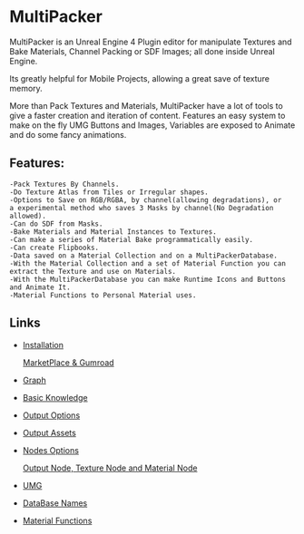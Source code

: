 # MultiPacker
MultiPacker is an Unreal Engine 4 Plugin editor for manipulate Textures and Bake Materials, Channel Packing or SDF Images; all done inside Unreal Engine. 

Its greatly helpful for Mobile Projects, allowing a great save of texture memory. 

More than Pack Textures and Materials, MultiPacker have a lot of tools to give a faster creation and iteration of content. Features an easy system to make on the fly UMG Buttons and Images, Variables are exposed to Animate and do some fancy animations.
## Features:

```
-Pack Textures By Channels.
-Do Texture Atlas from Tiles or Irregular shapes.
-Options to Save on RGB/RGBA, by channel(allowing degradations), or
a experimental method who saves 3 Masks by channel(No Degradation
allowed).
-Can do SDF from Masks.
-Bake Materials and Material Instances to Textures.
-Can make a series of Material Bake programmatically easily.
-Can create Flipbooks.
-Data saved on a Material Collection and on a MultiPackerDatabase.
-With the Material Collection and a set of Material Function you can
extract the Texture and use on Materials.
-With the MultiPackerDatabase you can make Runtime Icons and Buttons
and Animate It.
-Material Functions to Personal Material uses.
```

## Links

- [Installation](https://cheke.github.io/MultiPacker/Doc/Installation)

  [MarketPlace & Gumroad](https://cheke.github.io/MultiPacker/Doc/Installation)

- [Graph](https://cheke.github.io/MultiPacker/Doc/Graph)

- [Basic Knowledge](https://cheke.github.io/MultiPacker/Doc/Basic)

- [Output Options](https://cheke.github.io/MultiPacker/Doc/OutputOptions)

- [Output Assets](https://cheke.github.io/MultiPacker/Doc/OutputAssets)

- [Nodes Options](https://cheke.github.io/MultiPacker/Doc/NodesOptions)

  [Output Node, Texture Node and Material Node](https://cheke.github.io/MultiPacker/Doc/NodesOptions)
  
- [UMG](https://cheke.github.io/MultiPacker/Doc/Umg)

- [DataBase Names](https://cheke.github.io/MultiPacker/Doc/DatabaseNames)

- [Material Functions](https://cheke.github.io/MultiPacker/Doc/MaterialFunctions)

